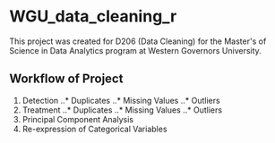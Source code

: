 # WGU_data_cleaning_r

This project was created for D206 (Data Cleaning) for the Master's of Science in Data Analytics program at Western Governors University.

## Workflow of Project
1. Detection
..* Duplicates
..* Missing Values
..* Outliers
2. Treatment
..* Duplicates
..* Missing Values
..* Outliers
3. Principal Component Analysis
4. Re-expression of Categorical Variables
